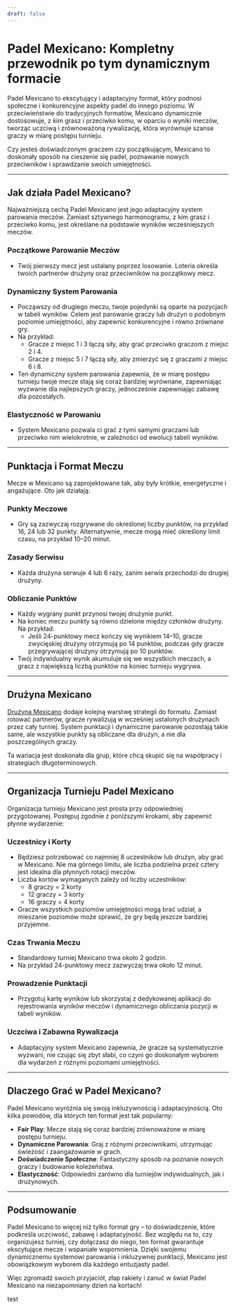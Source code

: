 ```yaml
---
draft: false
---
```


# Padel Mexicano: Kompletny przewodnik po tym dynamicznym formacie

Padel Mexicano to ekscytujący i adaptacyjny format, który podnosi społeczne i konkurencyjne aspekty padel do innego poziomu. W przeciwieństwie do tradycyjnych formatów, Mexicano dynamicznie dostosowuje, z kim grasz i przeciwko komu, w oparciu o wyniki meczów, tworząc uczciwą i zrównoważoną rywalizację, która wyrównuje szanse graczy w miarę postępu turnieju.

Czy jesteś doświadczonym graczem czy początkującym, Mexicano to doskonały sposób na cieszenie się padel, poznawanie nowych przeciwników i sprawdzanie swoich umiejętności.

---

## **Jak działa Padel Mexicano?**

Najważniejszą cechą Padel Mexicano jest jego adaptacyjny system parowania meczów. Zamiast sztywnego harmonogramu, z kim grasz i przeciwko komu, jest określane na podstawie wyników wcześniejszych meczów.

### **Początkowe Parowanie Meczów**
- Twój pierwszy mecz jest ustalany poprzez losowanie. Loteria określa twoich partnerów drużyny oraz przeciwników na początkowy mecz.

### **Dynamiczny System Parowania**
- Począwszy od drugiego meczu, twoje pojedynki są oparte na pozycjach w tabeli wyników. Celem jest parowanie graczy lub drużyn o podobnym poziomie umiejętności, aby zapewnić konkurencyjne i równo zrównane gry.
- Na przykład:
  - Gracze z miejsc 1 i 3 łączą siły, aby grać przeciwko graczom z miejsc 2 i 4.
  - Gracze z miejsc 5 i 7 łączą siły, aby zmierzyć się z graczami z miejsc 6 i 8.
- Ten dynamiczny system parowania zapewnia, że w miarę postępu turnieju twoje mecze stają się coraz bardziej wyrównane, zapewniając wyzwanie dla najlepszych graczy, jednocześnie zapewniając zabawę dla pozostałych.

### **Elastyczność w Parowaniu**
- System Mexicano pozwala ci grać z tymi samymi graczami lub przeciwko nim wielokrotnie, w zależności od ewolucji tabeli wyników.

---

## **Punktacja i Format Meczu**

Mecze w Mexicano są zaprojektowane tak, aby były krótkie, energetyczne i angażujące. Oto jak działają:

### **Punkty Meczowe**
- Gry są zazwyczaj rozgrywane do określonej liczby punktów, na przykład 16, 24 lub 32 punkty. Alternatywnie, mecze mogą mieć określony limit czasu, na przykład 10–20 minut.

### **Zasady Serwisu**
- Każda drużyna serwuje 4 lub 6 razy, zanim serwis przechodzi do drugiej drużyny.

### **Obliczanie Punktów**
- Każdy wygrany punkt przynosi twojej drużynie punkt.
- Na koniec meczu punkty są równo dzielone między członków drużyny. Na przykład:
  - Jeśli 24-punktowy mecz kończy się wynikiem 14–10, gracze zwycięskiej drużyny otrzymują po 14 punktów, podczas gdy gracze przegrywającej drużyny otrzymują po 10 punktów.
- Twój indywidualny wynik akumuluje się we wszystkich meczach, a gracz z największą liczbą punktów na koniec turnieju wygrywa.

---

## **Drużyna Mexicano**

[Drużyna Mexicano](/pl/team-mexicano) dodaje kolejną warstwę strategii do formatu. Zamiast rotować partnerów, gracze rywalizują w wcześniej ustalonych drużynach przez cały turniej. System punktacji i dynamiczne parowanie pozostają takie same, ale wszystkie punkty są obliczane dla drużyn, a nie dla poszczególnych graczy.

Ta wariacja jest doskonała dla grup, które chcą skupić się na współpracy i strategiach długoterminowych.

---

## **Organizacja Turnieju Padel Mexicano**

Organizacja turnieju Mexicano jest prosta przy odpowiedniej przygotowanej. Postępuj zgodnie z poniższymi krokami, aby zapewnić płynne wydarzenie:

### **Uczestnicy i Korty**
- Będziesz potrzebować co najmniej 8 uczestników lub drużyn, aby grać w Mexicano. Nie ma górnego limitu, ale liczba podzielna przez cztery jest idealna dla płynnych rotacji meczów.
- Liczba kortów wymaganych zależy od liczby uczestników:
  - 8 graczy = 2 korty
  - 12 graczy = 3 korty
  - 16 graczy = 4 korty
- Gracze wszystkich poziomów umiejętności mogą brać udział, a mieszanie poziomów może sprawić, że gry będą jeszcze bardziej przyjemne.

### **Czas Trwania Meczu**
- Standardowy turniej Mexicano trwa około 2 godzin.
- Na przykład 24-punktowy mecz zazwyczaj trwa około 12 minut.

### **Prowadzenie Punktacji**
- Przygotuj kartę wyników lub skorzystaj z dedykowanej aplikacji do rejestrowania wyników meczów i dynamicznego obliczania pozycji w tabeli wyników.

### **Uczciwa i Zabawna Rywalizacja**
- Adaptacyjny system Mexicano zapewnia, że gracze są systematycznie wyzwani, nie czując się zbyt słabi, co czyni go doskonałym wyborem dla wydarzeń z różnymi poziomami umiejętności.

---

## **Dlaczego Grać w Padel Mexicano?**

Padel Mexicano wyróżnia się swoją inkluzywnością i adaptacyjnością. Oto kilka powodów, dla których ten format jest tak popularny:
- **Fair Play**: Mecze stają się coraz bardziej zrównoważone w miarę postępu turnieju.
- **Dynamiczne Parowania**: Graj z różnymi przeciwnikami, utrzymując świeżość i zaangażowanie w grach.
- **Doświadczenie Społeczne**: Fantastyczny sposób na poznanie nowych graczy i budowanie koleżeństwa.
- **Elastyczność**: Odpowiedni zarówno dla turniejów indywidualnych, jak i drużynowych.

---

## **Podsumowanie**

Padel Mexicano to więcej niż tylko format gry – to doświadczenie, które podkreśla uczciwość, zabawę i adaptacyjność. Bez względu na to, czy organizujesz turniej, czy dołączasz do niego, ten format gwarantuje ekscytujące mecze i wspaniałe wspomnienia. Dzięki swojemu dynamicznemu systemowi parowania i inkluzywnej punktacji, Mexicano jest obowiązkowym wyborem dla każdego entuzjasty padel.

Więc zgromadź swoich przyjaciół, złap rakiety i zanuć w świat Padel Mexicano na niezapomniany dzień na kortach!

test